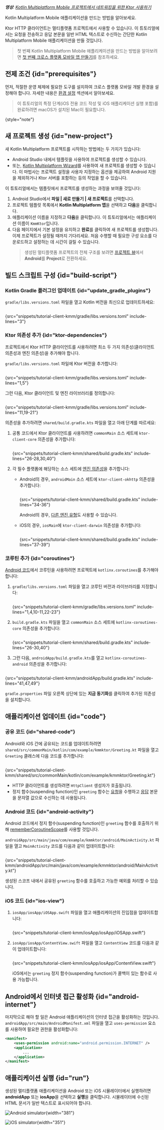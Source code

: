 [//]: # (title: 크로스 플랫폼 모바일 애플리케이션 생성하기)

<show-structure for="chapter" depth="2"/>

<tldr>
<var name="example_name" value="tutorial-client-kmm"/>
<include from="lib.topic" element-id="download_example"/>
<p>
<b>영상</b>: <a href="https://youtu.be/_Q62iJoNOfg">Kotlin Multiplatform Mobile 프로젝트에서 네트워킹을 위한 Ktor 사용하기</a>
</p>
</tldr>

<link-summary>
Kotlin Multiplatform Mobile 애플리케이션을 만드는 방법을 알아보세요.
</link-summary>

Ktor HTTP 클라이언트는 멀티플랫폼 프로젝트에서 사용할 수 있습니다. 이 튜토리얼에서는 요청을 전송하고 응답 본문을 일반 HTML 텍스트로 수신하는 간단한 Kotlin Multiplatform Mobile 애플리케이션을 만들 것입니다.

> 첫 번째 Kotlin Multiplatform Mobile 애플리케이션을 만드는 방법을 알아보려면 [첫 번째 크로스 플랫폼 모바일 앱 만들기](https://kotlinlang.org/docs/multiplatform-mobile-create-first-app.html)를 참조하세요.

## 전제 조건 {id="prerequisites"}

먼저, 적절한 운영 체제에 필요한 도구를 설치하여 크로스 플랫폼 모바일 개발 환경을 설정해야 합니다. 자세한 내용은 [환경 설정](https://kotlinlang.org/docs/multiplatform-mobile-setup.html) 섹션에서 알아보세요.

> 이 튜토리얼의 특정 단계(iOS 전용 코드 작성 및 iOS 애플리케이션 실행 포함)를 완료하려면 macOS가 설치된 Mac이 필요합니다.
>
{style="note"}

## 새 프로젝트 생성 {id="new-project"}

새 Kotlin Multiplatform 프로젝트를 시작하는 방법에는 두 가지가 있습니다:

- Android Studio 내에서 템플릿을 사용하여 프로젝트를 생성할 수 있습니다.
- 또는, [Kotlin Multiplatform Wizard](https://kmp.jetbrains.com/)를 사용하여 새 프로젝트를 생성할 수 있습니다. 이 마법사는 프로젝트 설정을 사용자 지정하는 옵션을 제공하여 Android 지원을 제외하거나 Ktor 서버를 포함하는 등의 작업을 할 수 있습니다.

이 튜토리얼에서는 템플릿에서 프로젝트를 생성하는 과정을 보여줄 것입니다:

1. Android Studio에서 **파일 | 새로 만들기 | 새 프로젝트**를 선택합니다.
2. 프로젝트 템플릿 목록에서 **Kotlin Multiplatform 앱**을 선택하고 **다음**을 클릭합니다.
3. 애플리케이션 이름을 지정하고 **다음**을 클릭합니다. 이 튜토리얼에서는 애플리케이션 이름이 `KmmKtor`입니다.
4. 다음 페이지에서 기본 설정을 유지하고 **완료**를 클릭하여 새 프로젝트를 생성합니다. 이제 프로젝트가 설정될 때까지 기다리세요. 처음 수행할 때 필요한 구성 요소를 다운로드하고 설정하는 데 시간이 걸릴 수 있습니다.
   > 생성된 멀티플랫폼 프로젝트의 전체 구조를 보려면 [프로젝트 뷰](https://developer.android.com/studio/projects#ProjectView)에서 **Android**를 **Project**로 전환하세요.

## 빌드 스크립트 구성 {id="build-script"}

### Kotlin Gradle 플러그인 업데이트 {id="update_gradle_plugins"}

`gradle/libs.versions.toml` 파일을 열고 Kotlin 버전을 최신으로 업데이트하세요:

```kotlin
```

{src="snippets/tutorial-client-kmm/gradle/libs.versions.toml" include-lines="3"}

<include from="client-engines.md" element-id="newmm-note"/>

### Ktor 의존성 추가 {id="ktor-dependencies"}

프로젝트에서 Ktor HTTP 클라이언트를 사용하려면 최소 두 가지 의존성(클라이언트 의존성과 엔진 의존성)을 추가해야 합니다.

`gradle/libs.versions.toml` 파일에 Ktor 버전을 추가합니다:

```kotlin
```

{src="snippets/tutorial-client-kmm/gradle/libs.versions.toml" include-lines="1,5"}

<include from="client-create-new-application.topic" element-id="eap-note"/>

그런 다음, Ktor 클라이언트 및 엔진 라이브러리를 정의합니다:

```kotlin
```

{src="snippets/tutorial-client-kmm/gradle/libs.versions.toml" include-lines="11,19-21"}

의존성을 추가하려면 `shared/build.gradle.kts` 파일을 열고 아래 단계를 따르세요:

1. 공통 코드에서 Ktor 클라이언트를 사용하려면 `commonMain` 소스 세트에 `ktor-client-core` 의존성을 추가합니다:
   ```kotlin
   ```
   {src="snippets/tutorial-client-kmm/shared/build.gradle.kts" include-lines="26-28,30,40"}

2. 각 필수 플랫폼에 해당하는 소스 세트에 [엔진 의존성](client-engines.md)을 추가합니다:
    - Android의 경우, `androidMain` 소스 세트에 `ktor-client-okhttp` 의존성을 추가합니다:
      ```kotlin
      ```
      {src="snippets/tutorial-client-kmm/shared/build.gradle.kts" include-lines="34-36"}

      Android의 경우, [다른 엔진 유형](client-engines.md#jvm-android)도 사용할 수 있습니다.
    - iOS의 경우, `iosMain`에 `ktor-client-darwin` 의존성을 추가합니다:
      ```kotlin
      ```
      {src="snippets/tutorial-client-kmm/shared/build.gradle.kts" include-lines="37-39"}

### 코루틴 추가 {id="coroutines"}

[Android 코드](#android-activity)에서 코루틴을 사용하려면 프로젝트에 `kotlinx.coroutines`를 추가해야 합니다:

1. `gradle/libs.versions.toml` 파일을 열고 코루틴 버전과 라이브러리를 지정합니다:

    ```kotlin
    ```
   {src="snippets/tutorial-client-kmm/gradle/libs.versions.toml" include-lines="1,4,10-11,22-23"}

2. `build.gradle.kts` 파일을 열고 `commonMain` 소스 세트에 `kotlinx-coroutines-core` 의존성을 추가합니다:

    ```kotlin
    ```
   {src="snippets/tutorial-client-kmm/shared/build.gradle.kts" include-lines="26-30,40"}

3. 그런 다음, `androidApp/build.gradle.kts`를 열고 `kotlinx-coroutines-android` 의존성을 추가합니다:

```kotlin
```

{src="snippets/tutorial-client-kmm/androidApp/build.gradle.kts" include-lines="41,47,49"}

`gradle.properties` 파일 오른쪽 상단에 있는 **지금 동기화**를 클릭하여 추가된 의존성을 설치합니다.

## 애플리케이션 업데이트 {id="code"}

### 공유 코드 {id="shared-code"}

Android와 iOS 간에 공유되는 코드를 업데이트하려면 `shared/src/commonMain/kotlin/com/example/kmmktor/Greeting.kt` 파일을 열고 `Greeting` 클래스에 다음 코드를 추가합니다:

```kotlin
```

{src="snippets/tutorial-client-kmm/shared/src/commonMain/kotlin/com/example/kmmktor/Greeting.kt"}

- HTTP 클라이언트를 생성하려면 `HttpClient` 생성자가 호출됩니다.
- 정지 함수(suspending function)인 `greeting` 함수는 [요청](client-requests.md)을 수행하고 [응답](client-responses.md) 본문을 문자열 값으로 수신하는 데 사용됩니다.

### Android 코드 {id="android-activity"}

Android 코드에서 정지 함수(suspending function)인 `greeting` 함수를 호출하기 위해 [rememberCoroutineScope](https://developer.android.com/reference/kotlin/androidx/compose/runtime/package-summary#rememberCoroutineScope(kotlin.Function0))를 사용할 것입니다.

`androidApp/src/main/java/com/example/kmmktor/android/MainActivity.kt` 파일을 열고 `MainActivity` 코드를 다음과 같이 업데이트합니다:

```kotlin
```

{src="snippets/tutorial-client-kmm/androidApp/src/main/java/com/example/kmmktor/android/MainActivity.kt"}

생성된 스코프 내에서 공유된 `greeting` 함수를 호출하고 가능한 예외를 처리할 수 있습니다.

### iOS 코드 {id="ios-view"}

1. `iosApp/iosApp/iOSApp.swift` 파일을 열고 애플리케이션의 진입점을 업데이트합니다:
   ```Swift
   ```
   {src="snippets/tutorial-client-kmm/iosApp/iosApp/iOSApp.swift"}

2. `iosApp/iosApp/ContentView.swift` 파일을 열고 `ContentView` 코드를 다음과 같이 업데이트합니다:
   ```Swift
   ```
   {src="snippets/tutorial-client-kmm/iosApp/iosApp/ContentView.swift"}

   iOS에서는 `greeting` 정지 함수(suspending function)가 콜백이 있는 함수로 사용 가능합니다.

## Android에서 인터넷 접근 활성화 {id="android-internet"}

마지막으로 해야 할 일은 Android 애플리케이션의 인터넷 접근을 활성화하는 것입니다. `androidApp/src/main/AndroidManifest.xml` 파일을 열고 `uses-permission` 요소를 사용하여 필요한 권한을 활성화합니다:

```xml
<manifest>
    <uses-permission android:name="android.permission.INTERNET" />
    <application>
        ...
    </application>
</manifest>
```

## 애플리케이션 실행 {id="run"}

생성된 멀티플랫폼 애플리케이션을 Android 또는 iOS 시뮬레이터에서 실행하려면 **androidApp** 또는 **iosApp**을 선택하고 **실행**을 클릭합니다. 시뮬레이터에 수신된 HTML 문서가 일반 텍스트로 표시되어야 합니다.

<tabs>
<tab title="Android">

![Android simulator](tutorial_client_kmm_android.png){width="381"}

</tab>
<tab title="iOS">

![iOS simulator](tutorial_client_kmm_ios.png){width="351"}

</tab>
</tabs>